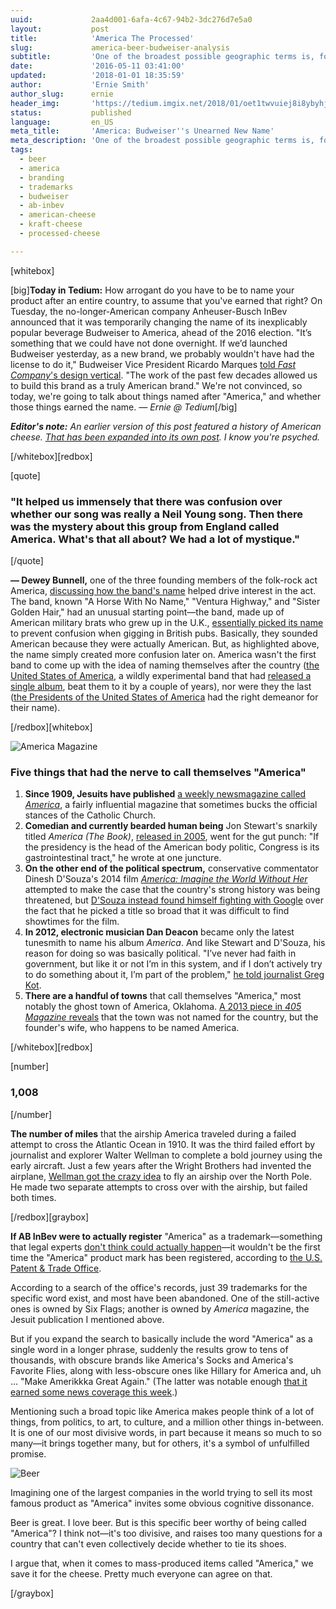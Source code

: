 ```yaml
---
uuid:             2aa4d001-6afa-4c67-94b2-3dc276d7e5a0
layout:           post
title:            'America The Processed'
slug:             america-beer-budweiser-analysis
subtitle:         'One of the broadest possible geographic terms is, for now, the new name of Budweiser. Does Budweiser deserve "America," and if not, what does?'
date:             '2016-05-11 03:41:00'
updated:          '2018-01-01 18:35:59'
author:           'Ernie Smith'
author_slug:      ernie
header_img:       'https://tedium.imgix.net/2018/01/oet1twvuiej8i8ybyhjz--1-.gif'
status:           published
language:         en_US
meta_title:       'America: Budweiser''s Unearned New Name'
meta_description: 'One of the broadest possible geographic terms is, for now, the new name of Budweiser. Does Budweiser deserve "America," and if not, what does?'
tags:
  - beer
  - america
  - branding
  - trademarks
  - budweiser
  - ab-inbev
  - american-cheese
  - kraft-cheese
  - processed-cheese

---
```


[whitebox]

[big]**Today in Tedium:** How arrogant do you have to be to name your product after an entire country, to assume that you've earned that right? On Tuesday, the no-longer-American company Anheuser-Busch InBev announced that it was temporarily changing the name of its inexplicably popular beverage Budweiser to America, ahead of the 2016 election. "It’s something that we could have not done overnight. If we’d launched Budweiser yesterday, as a new brand, we probably wouldn't have had the license to do it," Budweiser Vice President Ricardo Marques [told *Fast Company*'s design vertical](http://www.fastcodesign.com/3059681/budweiser-renames-its-beer-america). "The work of the past few decades allowed us to build this brand as a truly American brand." We're not convinced, so today, we're going to talk about things named after "America," and whether those things earned the name. *— Ernie @ Tedium*[/big]

_**Editor's note:** An earlier version of this post featured a history of American cheese. [That has been expanded into its own post](http://tedium.co/2017/07/04/american-cheese-culture-history/). I know you're psyched._

[/whitebox][redbox]

[quote]
### "It helped us immensely that there was confusion over whether our song was really a Neil Young song. Then there was the mystery about this group from England called America. What's that all about? We had a lot of mystique."
[/quote]

**— Dewey Bunnell,** one of the three founding members of the folk-rock act America, [discussing how the band's name](http://www.marinij.com/article/ZZ/20080630/NEWS/806309959) helped drive interest in the act. The band, known "A Horse With No Name," "Ventura Highway," and "Sister Golden Hair," had an unusual starting point—the band, made up of American military brats who grew up in the U.K., [essentially picked its name](http://www.latimes.com/local/obituaries/la-me-dan-peek-20110727-story.html) to prevent confusion when gigging in British pubs. Basically, they sounded American because they were actually American. But, as highlighted above, the name simply created more confusion later on. America wasn't the first band to come up with the idea of naming themselves after the country ([the United States of America](http://www.allmusic.com/artist/the-united-states-of-america-mn0000920101/biography), a wildly experimental band that had [released a single album](http://amzn.to/1OfYSo1), beat them to it by a couple of years), nor were they the last ([the Presidents of the United States of America](http://www.presidentsrock.com/) had the right demeanor for their name).

[/redbox][whitebox]

![America Magazine](https://tedium.imgix.net/2018/01/h7phruuhky9ah3tacuay.jpg)

### Five things that had the nerve to call themselves "America"

1. **Since 1909, Jesuits have published** [a weekly newsmagazine called *America*](http://americamagazine.org/), a fairly influential magazine that sometimes bucks the official stances of the Catholic Church.
2. **Comedian and currently bearded human being** Jon Stewart's snarkily titled *America (The Book)*, [released in 2005](http://amzn.to/1YkTaBI), went for the gut punch: "If the presidency is the head of the American body politic, Congress is its gastrointestinal tract," he wrote at one juncture.
3. **On the other end of the political spectrum,** conservative commentator Dinesh D'Souza's 2014 film [*America: Imagine the World Without Her*](http://amzn.to/1rFqXv6) attempted to make the case that the country's strong history was being threatened, but [D'Souza instead found himself fighting with Google](http://deadline.com/2014/07/dinesh-dsouza-america-google-missing-movie-showtimes-806191/) over the fact that he picked a title so broad that it was difficult to find showtimes for the film.
4. **In 2012, electronic musician Dan Deacon** became only the latest tunesmith to name his album *America*. And like Stewart and D'Souza, his reason for doing so was basically political. "I’ve never had faith in government, but like it or not I’m in this system, and if I don’t actively try to do something about it, I’m part of the problem," [he told journalist Greg Kot](http://articles.chicagotribune.com/2012-08-29/entertainment/chi-dan-deacon-interview-deacon-interviewed-about-america-20120829_1_dan-deacon-america-baltimore-club-scene).
5. **There are a handful of towns** that call themselves "America," most notably the ghost town of America, Oklahoma. [A 2013 piece in *405 Magazine* reveals](http://www.405magazine.com/July-2013/The-Rise-and-Fall-of-America-Oklahoma/) that the town was not named for the country, but the founder's wife, who happens to be named America.

[/whitebox][redbox]

[number]
### 1,008
[/number]

**The number of miles** that the airship America traveled during a failed attempt to cross the Atlantic Ocean in 1910. It was the third failed effort by journalist and explorer Walter Wellman to complete a bold journey using the early aircraft. Just a few years after the Wright Brothers had invented the airplane, [Wellman got the crazy idea](http://www.airships.net/first-attempt-fly-atlantic-wellman-vaniman-airship-america) to fly an airship over the North Pole. He made two separate attempts to cross over with the airship, but failed both times.

[/redbox][graybox]

**If AB InBev were to actually register** "America" as a trademark—something that legal experts [don't think could actually happen](http://www.latimes.com/la-fi-budweiser-america-trademark-20160510-snap-htmlstory.html)—it wouldn't be the first time the "America" product mark has been registered, according to [the U.S. Patent & Trade Office](http://tmsearch.uspto.gov/).

According to a search of the office's records, just 39 trademarks for the specific word exist, and most have been abandoned. One of the still-active ones is owned by Six Flags; another is owned by *America* magazine, the Jesuit publication I mentioned above.

But if you expand the search to basically include the word "America" as a single word in a longer phrase, suddenly the results grow to tens of thousands, with obscure brands like America's Socks and America's Favorite Flies, along with less-obscure ones like Hillary for America and, uh … "Make Amerikkka Great Again." (The latter was notable enough [that it earned some news coverage this week](http://www.worldipreview.com/news/make-amerikkka-great-again-trademark-application-filed-9984).)

Mentioning such a broad topic like America makes people think of a lot of things, from politics, to art, to culture, and a million other things in-between. It is one of our most divisive words, in part because it means so much to so many—it brings together many, but for others, it's a symbol of unfulfilled promise.

![Beer](https://tedium.imgix.net/2018/01/mjqm2c71cqnoe4xs34sn.jpg)

Imagining one of the largest companies in the world trying to sell its most famous product as "America" invites some obvious cognitive dissonance.

Beer is great. I love beer. But is this specific beer worthy of being called "America"? I think not—it's too divisive, and raises too many questions for a country that can't even collectively decide whether to tie its shoes.

I argue that, when it comes to mass-produced items called "America," we save it for the cheese. Pretty much everyone can agree on that.

[/graybox]
